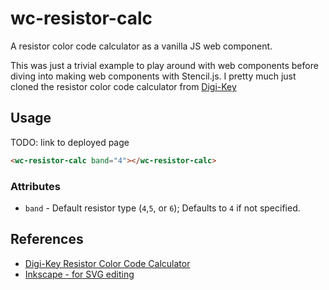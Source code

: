 # wc-resistor-calc

A resistor color code calculator as a vanilla JS web component.

This was just a trivial example to play around with web components before diving
into making web components with Stencil.js. I pretty much just cloned the resistor
color code calculator from 
[Digi-Key](https://www.digikey.com/en/resources/conversion-calculators/conversion-calculator-resistor-color-code)

## Usage

TODO: link to deployed page

```html
<wc-resistor-calc band="4"></wc-resistor-calc>
```

### Attributes

- `band` - Default resistor type (`4`,`5`, or `6`); Defaults to `4` if not specified.

## References

- [Digi-Key Resistor Color Code Calculator](https://www.digikey.com/en/resources/conversion-calculators/conversion-calculator-resistor-color-code)
- [Inkscape - for SVG editing](https://inkscape.org/)
